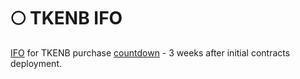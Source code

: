 # 🌕 TKENB IFO

[IFO](tkenb-ifo.md) for TKENB purchase [countdown]() - 3 weeks after initial contracts deployment.

